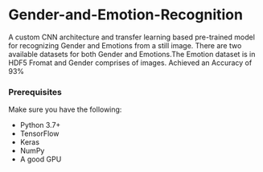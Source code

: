 # Gender-and-Emotion-Recognition
A custom CNN architecture and transfer learning based pre-trained model for recognizing Gender and Emotions from a still image.
There are two available datasets for both Gender and Emotions.The Emotion dataset is in HDF5 Fromat and Gender comprises of images.
Achieved an Accuracy of 93%

### Prerequisites

Make sure you have the following:

- Python 3.7+
- TensorFlow
- Keras
- NumPy
- A good GPU


